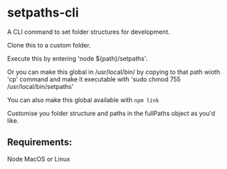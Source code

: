 # setpaths-cli
A CLI command to set folder structures for development.

Clone this to a custom folder.

Execute this by entering 'node ${path}/setpaths'. 

Or you can make this global in /usr/local/bin/ by copying to that path wioth 'cp' command and make it executable with 'sudo chmod 755 /usr/local/bin/setpaths'

You can also make this global available with ```npm link```

Customise you folder structure and paths in the fullPaths object as you'd like.

## Requirements:
Node
MacOS or Linux
